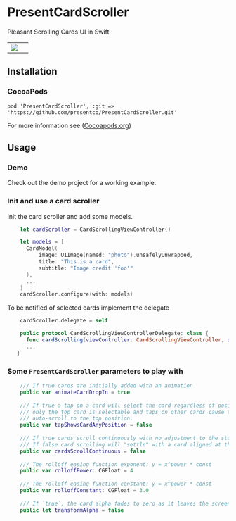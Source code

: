 # PresentCardScroller

Pleasant Scrolling Cards UI in Swift

<table>
<tr>
<td><img src="Media/screens1.gif"></td>
<td></td>
</tr>
</table>

## Installation
### CocoaPods 

```pod 'PresentCardScroller', :git => 'https://github.com/presentco/PresentCardScroller.git'```
 
For more information see ([Cocoapods.org](https://cocoapods.org/))

## Usage
### Demo

Check out the demo project for a working example.

### Init and use a card scroller

Init the card scroller and add some models.

```swift
    let cardScroller = CardScrollingViewController()

    let models = [ 
      CardModel(
          image: UIImage(named: "photo").unsafelyUnwrapped,
          title: "This is a card",
          subtitle: "Image credit 'foo'"
      ),
      ...
    ]
    cardScroller.configure(with: models)
```

To be notified of selected cards implement the delegate

```swift
    cardScroller.delegate = self

    public protocol CardScrollingViewControllerDelegate: class {
      func cardScrolling(viewController: CardScrollingViewController, didSelectCardFor model: CardModel)
      ...
   }
```

### Some `PresentCardScroller` parameters to play with

```swift    
	/// If true cards are initially added with an animation
    public var animateCardDropIn = true
    
    /// If true a tap on a card will select the card regardless of position. If false
    /// only the top card is selectable and taps on other cards cause them to 
    /// auto-scroll to the top position.
    public var tapShowsCardAnyPosition = false
    
    /// If true cards scroll continuously with no adjustment to the stopping position.
    /// If false card scrolling will "settle" with a card aligned at the top of the view.
    public var cardsScrollContinuous = false
    
    /// The rolloff easing function exponent: y = x^power * const
    public var rolloffPower: CGFloat = 4 
    
    /// The rolloff easing function constant: y = x^power * const
    public var rolloffConstant: CGFloat = 3.0
    
    /// If `true`, the card alpha fades to zero as it leaves the screen.
    public let transformAlpha = false
````


